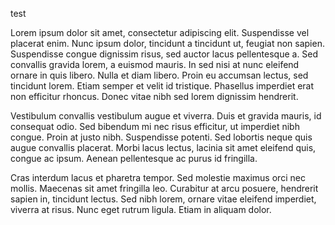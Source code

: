 test

Lorem ipsum dolor sit amet, consectetur adipiscing elit. Suspendisse vel placerat enim. Nunc ipsum dolor, tincidunt a tincidunt ut, feugiat non sapien. Suspendisse congue dignissim risus, sed auctor lacus pellentesque a. Sed convallis gravida lorem, a euismod mauris. In sed nisi at nunc eleifend ornare in quis libero. Nulla et diam libero. Proin eu accumsan lectus, sed tincidunt lorem. Etiam semper et velit id tristique. Phasellus imperdiet erat non efficitur rhoncus. Donec vitae nibh sed lorem dignissim hendrerit.

Vestibulum convallis vestibulum augue et viverra. Duis et gravida mauris, id consequat odio. Sed bibendum mi nec risus efficitur, ut imperdiet nibh congue. Proin at justo nibh. Suspendisse potenti. Sed lobortis neque quis augue convallis placerat. Morbi lacus lectus, lacinia sit amet eleifend quis, congue ac ipsum. Aenean pellentesque ac purus id fringilla.

Cras interdum lacus et pharetra tempor. Sed molestie maximus orci nec mollis. Maecenas sit amet fringilla leo. Curabitur at arcu posuere, hendrerit sapien in, tincidunt lectus. Sed nibh lorem, ornare vitae eleifend imperdiet, viverra at risus. Nunc eget rutrum ligula. Etiam in aliquam dolor.
